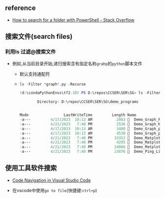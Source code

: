 ## reference

* [How to search for a folder with PowerShell - Stack Overflow](https://stackoverflow.com/questions/19091750/how-to-search-for-a-folder-with-powershell)

## 搜索文件(search files)

### 利用ls 过滤@搜索文件

- 例如,从当前目录开始,递归搜索含有指定名称`grahp`的`python`脚本文件

  - 默认支持通配符

  - ```powershell
    ls -Filter *graph*.py -Recurse
    ```

    ```powershell
    (d:\condaPythonEnvs\tf2.10) PS D:\repos\CCSER\SER\SG> ls -Filter *graph*.py -Recurse     
    
            Directory: D:\repos\CCSER\SER\SG\demo_programs
    
    
    Mode                LastWriteTime         Length Name
    -a---         4/17/2023  10:13 AM           2083   Demo_Graph_FourierTransform.py
    -a---         4/21/2023   7:40 PM           2536   Demo_Graph_Noise.py
    -a---         4/17/2023  10:13 AM           3400   Demo_Graph_pymunk_2D_Graphics.py
    -a---         4/17/2023  10:13 AM           4530   Demo_Graph_pymunk_Desktop_Balls.py
    -a---         4/21/2023   7:40 PM          33352   Demo_Matplotlib_Grid_of_Graphs_Using_PIL.py
    -a---         4/21/2023   7:40 PM           4295   Demo_Matplotlib_Ping_Graph_Large.py
    -a---         4/21/2023   7:40 PM          24866   Demo_Matplotlib_Ping_Graph.py
    -a---         4/21/2023   7:40 PM          23876   Demo_Ping_Line_Graph.py
    ```

    

## 使用工具软件搜索

- [Code Navigation in Visual Studio Code](https://code.visualstudio.com/docs/editor/editingevolved)

- 在vscode中使用`go to file`(快捷键:`ctrl+p`)



